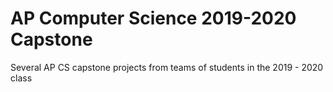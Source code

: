 # AP Computer Science 2019-2020 Capstone

Several AP CS capstone projects from teams of students in the 2019 - 2020 class

